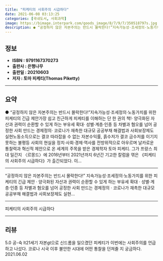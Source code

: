 ```yaml
---
title: "피케티의 사회주의 시급하다"
date: 2021-06-08 03:13:25
categories: [국내도서, 사회과학]
image: https://bimage.interpark.com/goods_image/8/7/9/7/350518797s.jpg
description: ● “공정하지 않은 자본주의는 반드시 몰락한다!”지속가능성·조세정의·노동가치를 위한 피케티의 긴급 제안가장 쉽고 친근하게 피케티를 이해하는 단 한 권의 책!· 양극화된 자산과 권력이 순환할 수 있게 하는 부유세 확대· 성별·계층·인종 등 차별과 혐오를 넘어 공정한 사회 만드는 경제정의
---
```


## **정보**

- **ISBN : 9791167370273**
- **출판사 : 은행나무**
- **출판일 : 20210603**
- **저자 : 토마 피케티(Thomas Piketty)**

------



## **요약**

●  “공정하지 않은 자본주의는 반드시 몰락한다!”지속가능성·조세정의·노동가치를 위한 피케티의 긴급 제안가장 쉽고 친근하게 피케티를 이해하는 단 한 권의 책!· 양극화된 자산과 권력이 순환할 수 있게 하는 부유세 확대· 성별·계층·인종 등 차별과 혐오를 넘어 공정한 사회 만드는 경제정의· 코로나가 재촉한 대규모 공공부채 해결법과 사회보장제도 실현노동소득으로는 결코 따라잡을 수 없는 자본수익률, 흙수저가 결코 금수저를 이기지 못하는 불평등 사회의 현실을 정치·사회·경제·역사를 전방위적으로 아우르며 날카로운 통찰력과 혁신적 제안으로 온 세계의 주목을 받은 경제학자 토마 피케티. 그가 프랑스 최대 일간지 〈르몽드〉에 2016년부터 2021년까지 6년간 기고한 칼럼을 엮은 《피케티의 사회주의 시급하다》가 출간되었다. 이...

------

“공정하지 않은 자본주의는 반드시 몰락한다!” 지속가능성·조세정의·노동가치를 위한 피케티의 긴급 제안  · 양극화된 자산과 권력이 순환할 수 있게 하는 부유세 확대 · 성별·계층·인종 등 차별과 혐오를 넘어 공정한 사회 만드는 경제정의 · 코로나가 재촉한 대규모 공공부채 해결법과 사회보장제도 실현... 

------


피케티의 사회주의 시급하다 

------


## **리뷰** 

5.0 공-숙 lt21세기 자본gt으로 신드롬을 일으켰던 피케티가 이번에는 사회주의를 언급하고 나섰다. 코로나 시국 이후 불안한 시대에 어떤 통찰을 던져줄 지 궁금하다. 2021.06.02 <br/>